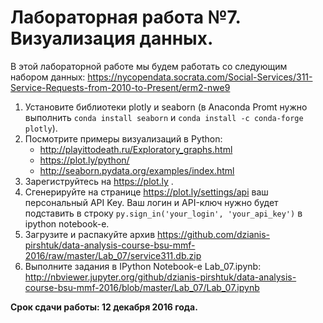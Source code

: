 # Лабораторная работа №7. Визуализация данных.

В этой лабораторной работе мы будем работать со следующим набором данных: https://nycopendata.socrata.com/Social-Services/311-Service-Requests-from-2010-to-Present/erm2-nwe9

1. Установите библиотеки plotly и seaborn (в Anaconda Promt нужно выполнить `conda install seaborn` и `conda install -c conda-forge plotly`).
2. Посмотрите примеры визуализаций в Python:
   * http://playittodeath.ru/Exploratory_graphs.html
   * https://plot.ly/python/
   * http://seaborn.pydata.org/examples/index.html
3. Зарегиструйтесь на https://plot.ly .
4. Сгенерируйте на странице https://plot.ly/settings/api ваш персональный API Key. Ваш логин и API-ключ нужно будет подставить
в строку `py.sign_in('your_login', 'your_api_key')` в ipython notebook-е.
5. Загрузите и распакуйте архив  https://github.com/dzianis-pirshtuk/data-analysis-course-bsu-mmf-2016/raw/master/Lab_07/service311.db.zip 
6. Выполните задания в IPython Notebook-е Lab_07.ipynb: http://nbviewer.jupyter.org/github/dzianis-pirshtuk/data-analysis-course-bsu-mmf-2016/blob/master/Lab_07/Lab_07.ipynb

**Срок сдачи работы: 12 декабря 2016 года.**
